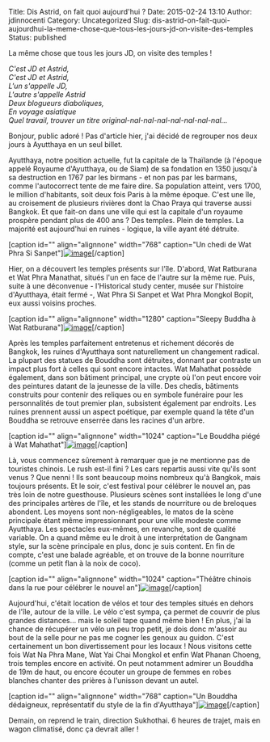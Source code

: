 Title: Dis Astrid, on fait quoi aujourd'hui ?
Date: 2015-02-24 13:10
Author: jdinnocenti
Category: Uncategorized
Slug: dis-astrid-on-fait-quoi-aujourdhui-la-meme-chose-que-tous-les-jours-jd-on-visite-des-temples
Status: published

La même chose que tous les jours JD, on visite des temples !

*C'est JD et Astrid,*  
*C'est JD et Astrid,*  
*L'un s'appelle JD,*  
*L'autre s'appelle Astrid*  
*Deux blogueurs diaboliques,*  
*En voyage asiatique*  
*Quel travail, trouver un titre
original-nal-nal-nal-nal-nal-nal-nal...*

Bonjour, public adoré ! Pas d'article hier, j'ai décidé de regrouper nos
deux jours à Ayutthaya en un seul billet.

<!--more-->

Ayutthaya, notre position actuelle, fut la capitale de la Thaïlande (à
l'époque appelé Royaume d'Ayutthaya, ou de Siam) de sa fondation en 1350
jusqu'à sa destruction en 1767 par les birmans - et non pas par les
barmans, comme l'autocorrect tente de me faire dire. Sa population
atteint, vers 1700, le million d'habitants, soit deux fois Paris à la
même époque. C'est une île, au croisement de plusieurs rivières dont la
Chao Praya qui traverse aussi Bangkok. Et que fait-on dans une ville qui
est la capitale d'un royaume prospère pendant plus de 400 ans ? Des
temples. Plein de temples. La majorité est aujourd'hui en ruines -
logique, la ville ayant été détruite.

[caption id="" align="alignnone" width="768" caption="Un chedi de Wat
Phra Si
Sanpet"][![image](https://astridetjdenasie.files.wordpress.com/2015/02/wpid-sam_3086.jpg?w=768 "Wat Phra Si Sanpet")](https://astridetjdenasie.files.wordpress.com/2015/02/wpid-sam_3086.jpg)[/caption]

Hier, on a découvert les temples présents sur l'île. D'abord, Wat
Ratburana et Wat Phra Manathat, situés l'un en face de l'autre sur la
même rue. Puis, suite à une déconvenue - l'Historical study center,
musée sur l'histoire d'Ayutthaya, était fermé -, Wat Phra Si Sanpet et
Wat Phra Mongkol Bopit, eux aussi voisins proches.

[caption id="" align="alignnone" width="1280" caption="Sleepy Buddha à
Wat
Ratburana"][![image](https://astridetjdenasie.files.wordpress.com/2015/02/wpid-2015-02-23_19-54-09.jpg?w=1280 "Wat Ratburana")](https://astridetjdenasie.files.wordpress.com/2015/02/wpid-2015-02-23_19-54-09.jpg)[/caption]

Après les temples parfaitement entretenus et richement décorés de
Bangkok, les ruines d'Ayutthaya sont naturellement un changement
radical. La plupart des statues de Bouddha sont détruites, donnant par
contraste un impact plus fort à celles qui sont encore intactes. Wat
Mahathat possède également, dans son bâtiment principal, une crypte où
l'on peut encore voir des peintures datant de la jeunesse de la ville.
Des chedis, bâtiments construits pour contenir des reliques ou en
symbole funéraire pour les personnalités de tout premier plan,
subsistent également par endroits. Les ruines prennent aussi un aspect
poétique, par exemple quand la tête d'un Bouddha se retrouve enserrée
dans les racines d'un arbre.

[caption id="" align="alignnone" width="1024" caption="Le Bouddha piégé
à Wat
Mahathat"][![image](https://astridetjdenasie.files.wordpress.com/2015/02/wpid-sam_3059.jpg?w=1024 "Wat Mahathat")](https://astridetjdenasie.files.wordpress.com/2015/02/wpid-sam_3059.jpg)[/caption]

Là, vous commencez sûrement à remarquer que je ne mentionne pas de
touristes chinois. Le rush est-il fini ? Les cars repartis aussi vite
qu'ils sont venus ? Que nenni ! Ils sont beaucoup moins nombreux qu'à
Bangkok, mais toujours présents. Et le soir, c'est festival pour
célébrer le nouvel an, pas très loin de notre guesthouse. Plusieurs
scènes sont installées le long d'une des principales artères de l'île,
et les stands de nourriture ou de breloques abondent. Les moyens sont
non-négligeables, le matos de la scène principale étant même
impressionnant pour une ville modeste comme Ayutthaya. Les spectacles
eux-mêmes, en revanche, sont de qualité variable. On a quand même eu le
droit à une interprétation de Gangnam style, sur la scène principale en
plus, donc je suis content. En fin de compte, c'est une balade agréable,
et on trouve de la bonne nourriture (comme un petit flan à la noix de
coco).

[caption id="" align="alignnone" width="1024" caption="Théâtre chinois
dans la rue pour célébrer le nouvel
an"][![image](https://astridetjdenasie.files.wordpress.com/2015/02/wpid-sam_3113.jpg?w=1024 "Théâtre chinois")](https://astridetjdenasie.files.wordpress.com/2015/02/wpid-sam_3113.jpg)[/caption]

Aujourd'hui, c'était location de vélos et tour des temples situés en
dehors de l'île, autour de la ville. Le vélo c'est sympa, ça permet de
couvrir de plus grandes distances... mais le soleil tape quand même bien
! En plus, j'ai la chance de récupérer un vélo un peu trop petit, je
dois donc m'assoir au bout de la selle pour ne pas me cogner les genoux
au guidon. C'est certainement un bon divertissement pour les locaux !
Nous visitons cette fois Wat Na Phra Mane, Wat Yai Chai Mongkol et enfin
Wat Phanan Choeng, trois temples encore en activité. On peut notamment
admirer un Bouddha de 19m de haut, ou encore écouter un groupe de femmes
en robes blanches chanter des prières à l'unisson devant un autel.

[caption id="" align="alignnone" width="768" caption="Un Bouddha
dédaigneux, représentatif du style de la fin
d'Ayutthaya"][![image](https://astridetjdenasie.files.wordpress.com/2015/02/wpid-sam_3128.jpg?w=768 "Bouddha dédaigneux")](https://astridetjdenasie.files.wordpress.com/2015/02/wpid-sam_3128.jpg)[/caption]

Demain, on reprend le train, direction Sukhothai. 6 heures de trajet,
mais en wagon climatisé, donc ça devrait aller !

